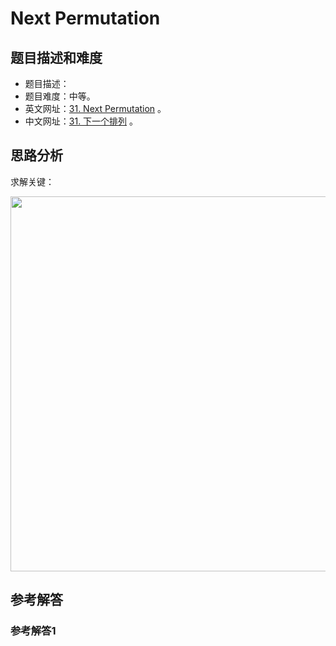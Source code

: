 # Next Permutation

## 题目描述和难度
+ 题目描述：
+ 题目难度：中等。
+ 英文网址：[31. Next Permutation](https://leetcode.com/problems/next-permutation/description/)  。
+ 中文网址：[31. 下一个排列](https://leetcode-cn.com/problems/next-permutation/description/)  。
## 思路分析
求解关键：

<img src="https://liweiwei1419.github.io/images/leetcode-solution/" width="600">

## 参考解答
### 参考解答1

```java

```